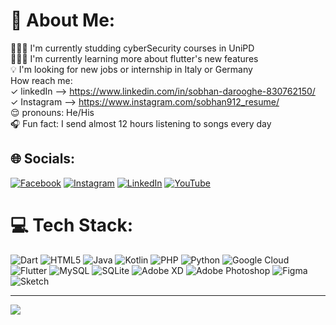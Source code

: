 # 💫 About Me:
👨🏻‍🎓 I'm currently studding cyberSecurity courses in UniPD<br>👨🏻‍💻 I'm currently learning more about flutter's new features<br>💡 I'm looking for new jobs or internship in Italy or Germany<br>How reach me: <br> ✓ linkedIn --> https://www.linkedin.com/in/sobhan-darooghe-830762150/<br> ✓ Instagram --> https://www.instagram.com/sobhan912_resume/<br>😌 pronouns: He/His<br>🎧 Fun fact: I send almost 12 hours listening to songs every day<br>


## 🌐 Socials:
[![Facebook](https://img.shields.io/badge/Facebook-%231877F2.svg?logo=Facebook&logoColor=white)](https://facebook.com/https://www.facebook.com/profile.php?id=100087855709856) [![Instagram](https://img.shields.io/badge/Instagram-%23E4405F.svg?logo=Instagram&logoColor=white)](https://instagram.com/https://www.instagram.com/sobhan912_resume/) [![LinkedIn](https://img.shields.io/badge/LinkedIn-%230077B5.svg?logo=linkedin&logoColor=white)](https://linkedin.com/in/https://www.linkedin.com/in/sobhan-darooghe-830762150/) [![YouTube](https://img.shields.io/badge/YouTube-%23FF0000.svg?logo=YouTube&logoColor=white)](https://youtube.com/@https://www.youtube.com/@sobhandaroogheh7827/featured) 

# 💻 Tech Stack:
![Dart](https://img.shields.io/badge/dart-%230175C2.svg?style=for-the-badge&logo=dart&logoColor=white) ![HTML5](https://img.shields.io/badge/html5-%23E34F26.svg?style=for-the-badge&logo=html5&logoColor=white) ![Java](https://img.shields.io/badge/java-%23ED8B00.svg?style=for-the-badge&logo=java&logoColor=white) ![Kotlin](https://img.shields.io/badge/kotlin-%230095D5.svg?style=for-the-badge&logo=kotlin&logoColor=white) ![PHP](https://img.shields.io/badge/php-%23777BB4.svg?style=for-the-badge&logo=php&logoColor=white) ![Python](https://img.shields.io/badge/python-3670A0?style=for-the-badge&logo=python&logoColor=ffdd54) ![Google Cloud](https://img.shields.io/badge/Google%20Cloud-%234285F4.svg?style=for-the-badge&logo=google-cloud&logoColor=white) ![Flutter](https://img.shields.io/badge/Flutter-%2302569B.svg?style=for-the-badge&logo=Flutter&logoColor=white) ![MySQL](https://img.shields.io/badge/mysql-%2300f.svg?style=for-the-badge&logo=mysql&logoColor=white) ![SQLite](https://img.shields.io/badge/sqlite-%2307405e.svg?style=for-the-badge&logo=sqlite&logoColor=white) ![Adobe XD](https://img.shields.io/badge/Adobe%20XD-470137?style=for-the-badge&logo=Adobe%20XD&logoColor=#FF61F6) ![Adobe Photoshop](https://img.shields.io/badge/adobephotoshop-%2331A8FF.svg?style=for-the-badge&logo=adobephotoshop&logoColor=white) 	![Figma](https://img.shields.io/badge/figma-%23F24E1E.svg?style=for-the-badge&logo=figma&logoColor=white) ![Sketch](https://img.shields.io/badge/Sketch-FFB387?style=for-the-badge&logo=sketch&logoColor=black)

---
[![](https://visitcount.itsvg.in/api?id=sobhan912&icon=0&color=0)](https://visitcount.itsvg.in)

<!-- Proudly created with GPRM ( https://gprm.itsvg.in ) -->
